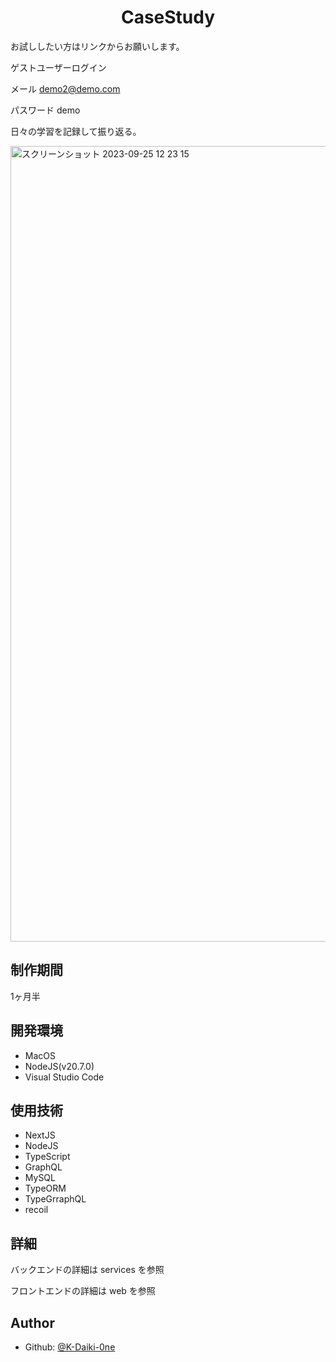 <h1 align="center">CaseStudy</h1>

お試ししたい方はリンクからお願いします。

ゲストユーザーログイン

メール demo2@demo.com

パスワード demo

日々の学習を記録して振り返る。

<img width="1273" alt="スクリーンショット 2023-09-25 12 23 15" src="https://github.com/K-Daiki-0ne/CS-CaseStudy/assets/51228144/7006f0fb-f91e-46d6-9a8b-c5cf107a2407">

## 制作期間
1ヶ月半

## 開発環境
- MacOS
- NodeJS(v20.7.0)
- Visual Studio Code

## 使用技術
- NextJS
- NodeJS
- TypeScript
- GraphQL
- MySQL
- TypeORM
- TypeGrraphQL
- recoil

## 詳細
バックエンドの詳細は services を参照

フロントエンドの詳細は web を参照

## Author
* Github: [@K-Daiki-0ne](https://github.com/K-Daiki-0ne)